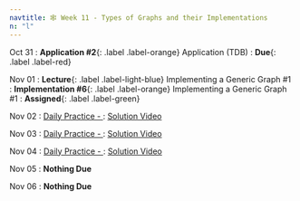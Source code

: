 ```yaml
---
navtitle: 🕸️ Week 11 - Types of Graphs and their Implementations
n: "l"
---
```


Oct 31
: **Application #2**{: .label .label-orange} Application (TDB)
    : **Due**{: .label .label-red}

Nov 01
: **Lecture**{: .label .label-light-blue} Implementing a Generic Graph #1
: **Implementation #6**{: .label .label-orange} Implementing a Generic Graph #1
    : **Assigned**{: .label .label-green}

Nov 02
: [Daily Practice - ](https://leetcode.com/problems/)
    : [Solution Video]()

Nov 03
: [Daily Practice - ](https://leetcode.com/problems/)
    : [Solution Video]()

Nov 04
: [Daily Practice - ](https://leetcode.com/problems/)
    : [Solution Video]()

Nov 05
: **Nothing Due**

Nov 06
: **Nothing Due**

